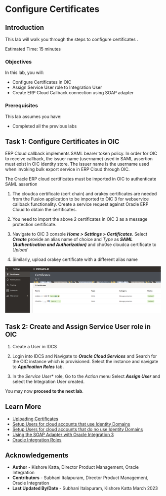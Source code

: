 # Configure Certificates

## Introduction


This lab will walk you through the steps to configure certificates .

Estimated Time: 15 minutes

### Objectives
In this lab, you will:
- Configure Certificates in OIC
- Assign Service User role to Integration User
- Create ERP Cloud Callback connection using SOAP adapter

### Prerequisites
This lab assumes you have:
- Completed all the previous labs

## Task 1: Configure Certificates in OIC

ERP Cloud callback implements SAML bearer token policy. In order for OIC to receive callback, the issuer name (username) used in SAML assertion must exist in OIC identity store. The issuer name is the username used when invoking bulk export service in ERP Cloud through OIC.

The Oracle ERP cloud certificates must be imported in OIC to authenticate SAML assertion

1.  The cloudca certificate (cert chain) and orakey certificates are needed from the Fusion application to be imported to OIC 3 for webservice callback functionality. Create a service request against Oracle ERP Cloud to obtain the certificates.

2.  You need to import the above 2 certificates in OIC 3 as a message protection certificate.

3.  Navigate to OIC 3 console ***Home &gt; Settings &gt; Certificates***. Select
***Create*** provide an alias name of choice and *Type* as ***SAML (Authentication and Authorization)*** and cho0se cloudca certificate to *Upload*

4.  Similarly, upload orakey certificate with a different alias name

![Message Protection Certificates](images/fusion-certificates.png)

## Task 2: Create and Assign Service User role in OIC

1.  Create a User in IDCS

2.  Login into IDCS and Navigate to ***Oracle Cloud Services*** and Search for the OIC instance which is provisioned. Select the instance and navigate to ***Application Roles*** tab.

3.  In the *Service User** role, Go to the *Action* menu Select ***Assign User*** and select the Integration User created.

You may now **proceed to the next lab**.

## Learn More

* [Uploading Certificates](https://docs.oracle.com/en/cloud/paas/application-integration/oracle-integration-oci/upload-ssl-certificate.html)
* [Setup Users for cloud accounts that use Identity Domains](https://docs.oracle.com/en/cloud/paas/application-integration/oracle-integration-oci/henosis-setting-users-groups-and-policies-cloud-accounts-that-use-identity-domains.html)
* [Setup Users for cloud accounts that do no use Identity Domains](https://docs.oracle.com/en/cloud/paas/application-integration/oracle-integration-oci/setting-users-groups-and-policies-cloud-accounts-that-do-not-use-identity-domains.html)
* [Using the SOAP Adapter with Oracle Integration 3](https://docs.oracle.com/en/cloud/paas/application-integration/soap-adapter/index.html)
* [Oracle Integration Roles](https://docs.oracle.com/en/cloud/paas/application-integration/oracle-integration-oci/oracle-integration-roles.html)

## Acknowledgements
* **Author** - Kishore Katta, Director Product Management, Oracle Integration
* **Contributors** - Subhani Italapuram, Director Product Management, Oracle Integration
* **Last Updated By/Date** - Subhani Italapuram, Kishore Katta March 2023
